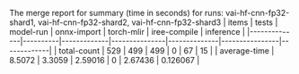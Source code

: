 The merge report for summary (time in seconds) for runs: vai-hf-cnn-fp32-shard1, vai-hf-cnn-fp32-shard2, vai-hf-cnn-fp32-shard3
| items        |    tests |   model-run |   onnx-import |   torch-mlir |   iree-compile |   inference |
|--------------|----------|-------------|---------------|--------------|----------------|-------------|
| total-count  | 529      |    499      |     499       |            0 |       67       |   15        |
| average-time |   8.5072 |      3.3059 |       2.59016 |            0 |        2.67436 |    0.126067 |
